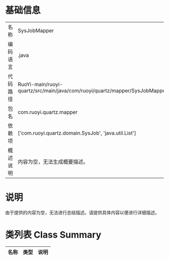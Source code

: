 # 基础信息

|      |      |
|------|------|
| 名称 | SysJobMapper |
| 编码语言 | .java |
| 代码路径 | RuoYi-main/ruoyi-quartz/src/main/java/com/ruoyi/quartz/mapper/SysJobMapper.java |
| 包名 | com.ruoyi.quartz.mapper |
| 依赖项 | ['com.ruoyi.quartz.domain.SysJob', 'java.util.List'] |
| 概述说明 | 内容为空，无法生成概要描述。 |

# 说明

由于提供的内容为空，无法进行总结描述。请提供具体内容以便进行详细描述。

# 类列表 Class Summary

| 名称   | 类型  | 说明 |
|-------|------|-------------|





